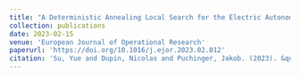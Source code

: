 ```yaml
---
title: "A Deterministic Annealing Local Search for the Electric Autonomous Dial-a-Ride Problem"
collection: publications
date: 2023-02-15
venue: 'European Journal of Operational Research'
paperurl: 'https://doi.org/10.1016/j.ejor.2023.02.012'
citation: 'Su, Yue and Dupin, Nicolas and Puchinger, Jakob. (2023). &quot;A Deterministic Annealing Local Search for the Electric Autonomous Dial-a-Ride Problem.&quot; <i>European Journal of Operational Research</i>.'
---
```



